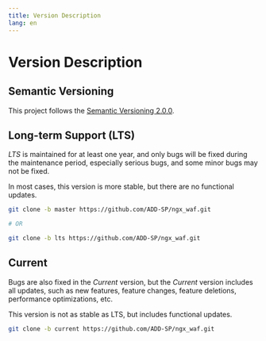 ```yaml
---
title: Version Description
lang: en
---
```


# Version Description

## Semantic Versioning

This project follows the [Semantic Versioning 2.0.0](https://semver.org/).

## Long-term Support (LTS)

*LTS* is maintained for at least one year, and only bugs will be fixed during the maintenance period, especially serious bugs, and some minor bugs may not be fixed.

In most cases, this version is more stable, but there are no functional updates.

```sh
git clone -b master https://github.com/ADD-SP/ngx_waf.git

# OR

git clone -b lts https://github.com/ADD-SP/ngx_waf.git
```

## Current

Bugs are also fixed in the *Current* version, but the *Current* version includes all updates, such as new features, feature changes, feature deletions, performance optimizations, etc.

This version is not as stable as LTS, but includes functional updates.

```sh
git clone -b current https://github.com/ADD-SP/ngx_waf.git
```